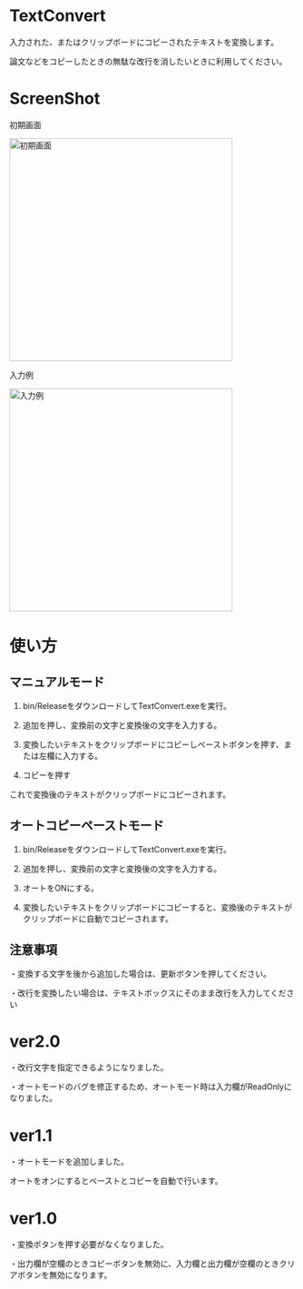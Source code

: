 # TextConvert
入力された、またはクリップボードにコピーされたテキストを変換します。

論文などをコピーしたときの無駄な改行を消したいときに利用してください。

# ScreenShot
初期画面

<img width="393" alt="初期画面" src="https://user-images.githubusercontent.com/32339438/134787993-17ecb0a5-c439-48b5-9c4f-ecd7ec80c7eb.PNG">



入力例

<img width="393" alt="入力例" src="https://user-images.githubusercontent.com/32339438/134787996-8314c670-c9a8-450f-8096-c986dc0bda8f.PNG">



# 使い方
## マニュアルモード
1. bin/ReleaseをダウンロードしてTextConvert.exeを実行。

1. 追加を押し、変換前の文字と変換後の文字を入力する。

1. 変換したいテキストをクリップボードにコピーしペーストボタンを押す、または左欄に入力する。

1. コピーを押す

これで変換後のテキストがクリップボードにコピーされます。

## オートコピーペーストモード
1. bin/ReleaseをダウンロードしてTextConvert.exeを実行。

1. 追加を押し、変換前の文字と変換後の文字を入力する。

1. オートをONにする。

1. 変換したいテキストをクリップボードにコピーすると、変換後のテキストがクリップボードに自動でコピーされます。


## 注意事項
・変換する文字を後から追加した場合は、更新ボタンを押してください。

・改行を変換したい場合は、テキストボックスにそのまま改行を入力してください


# ver2.0
・改行文字を指定できるようになりました。

・オートモードのバグを修正するため、オートモード時は入力欄がReadOnlyになりました。

# ver1.1
・オートモードを追加しました。

オートをオンにするとペーストとコピーを自動で行います。

# ver1.0
・変換ボタンを押す必要がなくなりました。

・出力欄が空欄のときコピーボタンを無効に、入力欄と出力欄が空欄のときクリアボタンを無効になります。
